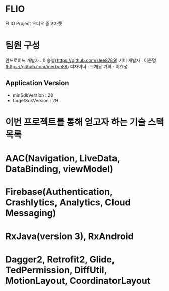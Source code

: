 # FLIO
FLIO Project 오디오 중고마켓

# 팀원 구성
안드로이드 개발자 : 이승철(https://github.com/slee8789)
서버 개발자 : 이준명(https://github.com/mertyn88)
디자이너 : 오채윤
기획 : 이효성

## Application Version
- minSdkVersion : 23
- targetSdkVersion : 29

# 이번 프로젝트를 통해 얻고자 하는 기술 스택 목록
# AAC(Navigation, LiveData, DataBinding, viewModel)
# Firebase(Authentication, Crashlytics, Analytics, Cloud Messaging)
# RxJava(version 3), RxAndroid
# Dagger2, Retrofit2, Glide, TedPermission, DiffUtil, MotionLayout, CoordinatorLayout